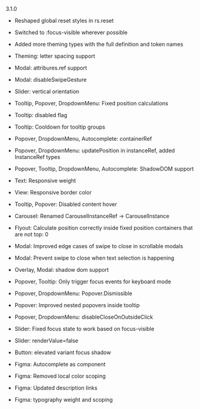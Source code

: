 3.1.0

- Reshaped global reset styles in rs.reset
- Switched to :focus-visible wherever possible
- Added more theming types with the full definition and token names
- Theming: letter spacing support
- Modal: attribures.ref support
- Modal: disableSwipeGesture
- Slider: vertical orientation
- Tooltip, Popover, DropdownMenu: Fixed position calculations
- Tooltip: disabled flag
- Tooltip: Cooldown for tooltip groups
- Popover, DropdownMenu, Autocomplete: containerRef
- Popover, DropdownMenu: updatePosition in instanceRef, added InstanceRef types
- Popover, Tooltip, DropdownMenu, Autocomplete: ShadowDOM support
- Text: Responsive weight
- View: Responsive border color
- Tooltip, Popover: Disabled content hover
- Carousel: Renamed CarouselInstanceRef -> CarouselInstance
- Flyout: Calculate position correctly inside fixed position containers that are not top: 0
- Modal: Improved edge cases of swipe to close in scrollable modals
- Modal: Prevent swipe to close when text selection is happening
- Overlay, Modal: shadow dom support
- Popover, Tooltip: Only trigger focus events for keyboard mode
- Popover, DropdownMenu: Popover.Dismissible
- Popover: Improved nested popovers inside tooltip
- Popover, DropdownMenu: disableCloseOnOutsideClick
- Slider: Fixed focus state to work based on focus-visible
- Slider: renderValue=false
- Button: elevated variant focus shadow

- Figma: Autocomplete as component
- Figma: Removed local color scoping
- Figma: Updated description links
- Figma: typography weight and scoping

